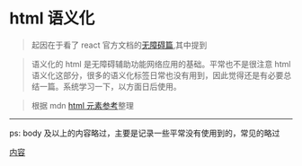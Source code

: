 # html 语义化

> 起因在于看了 react 官方文档的[无障碍篇](https://react.docschina.org/docs/accessibility.html),其中提到

> 语义化的 html 是无障碍辅助功能网络应用的基础。平常也不是很注意 html 语义化这部分，很多的语义化标签日常也没有用到，因此觉得还是有必要总结一篇。系统学习一下，以方面日后使用。

> 根据 mdn [html 元素参考](https://developer.mozilla.org/zh-CN/docs/Web/HTML/Element)整理


***
ps: body 及以上的内容略过，主要是记录一些平常没有使用到的，常见的略过

[内容](./semanticization.html)


